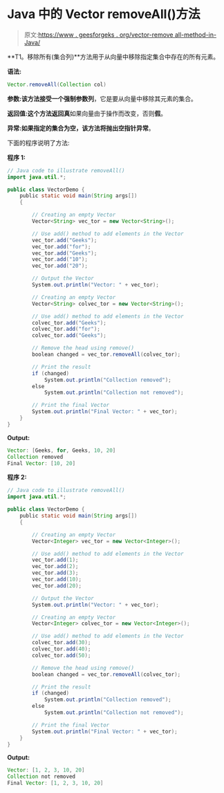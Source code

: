 # Java 中的 Vector removeAll()方法

> 原文:[https://www . geesforgeks . org/vector-remove all-method-in-Java/](https://www.geeksforgeeks.org/vector-removeall-method-in-java/)

**T1。移除所有(集合列)**方法用于从向量中移除指定集合中存在的所有元素。

**语法:**

```java
Vector.removeAll(Collection col)
```

**参数:**该方法接受一个强制参数**列**，它是要从向量中移除其元素的集合。

**返回值:**这个方法返回**真**如果向量由于操作而改变，否则**假**。

**异常:**如果指定的集合为空，该方法将抛出**空指针异常**。

下面的程序说明了方法:

**程序 1:**

```java
// Java code to illustrate removeAll()
import java.util.*;

public class VectorDemo {
    public static void main(String args[])
    {

        // Creating an empty Vector
        Vector<String> vec_tor = new Vector<String>();

        // Use add() method to add elements in the Vector
        vec_tor.add("Geeks");
        vec_tor.add("for");
        vec_tor.add("Geeks");
        vec_tor.add("10");
        vec_tor.add("20");

        // Output the Vector
        System.out.println("Vector: " + vec_tor);

        // Creating an empty Vector
        Vector<String> colvec_tor = new Vector<String>();

        // Use add() method to add elements in the Vector
        colvec_tor.add("Geeks");
        colvec_tor.add("for");
        colvec_tor.add("Geeks");

        // Remove the head using remove()
        boolean changed = vec_tor.removeAll(colvec_tor);

        // Print the result
        if (changed)
            System.out.println("Collection removed");
        else
            System.out.println("Collection not removed");

        // Print the final Vector
        System.out.println("Final Vector: " + vec_tor);
    }
}
```

**Output:**

```java
Vector: [Geeks, for, Geeks, 10, 20]
Collection removed
Final Vector: [10, 20]

```

**程序 2:**

```java
// Java code to illustrate removeAll()
import java.util.*;

public class VectorDemo {
    public static void main(String args[])
    {

        // Creating an empty Vector
        Vector<Integer> vec_tor = new Vector<Integer>();

        // Use add() method to add elements in the Vector
        vec_tor.add(1);
        vec_tor.add(2);
        vec_tor.add(3);
        vec_tor.add(10);
        vec_tor.add(20);

        // Output the Vector
        System.out.println("Vector: " + vec_tor);

        // Creating an empty Vector
        Vector<Integer> colvec_tor = new Vector<Integer>();

        // Use add() method to add elements in the Vector
        colvec_tor.add(30);
        colvec_tor.add(40);
        colvec_tor.add(50);

        // Remove the head using remove()
        boolean changed = vec_tor.removeAll(colvec_tor);

        // Print the result
        if (changed)
            System.out.println("Collection removed");
        else
            System.out.println("Collection not removed");

        // Print the final Vector
        System.out.println("Final Vector: " + vec_tor);
    }
}
```

**Output:**

```java
Vector: [1, 2, 3, 10, 20]
Collection not removed
Final Vector: [1, 2, 3, 10, 20]

```